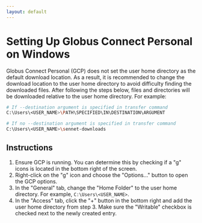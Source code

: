 ```yaml
---
layout: default
---
```

# Setting Up Globus Connect Personal on Windows

Globus Connect Personal (GCP) does not set the user home directory as the default download location. As a result, it is recommended to change the download location to the user home directory to avoid difficulty finding the downloaded files. After following the steps below, files and directories will be downloaded relative to the user home directory. For example:
```bash
# If --destination argument is specified in transfer command
C:\Users\<USER_NAME>\PATH\SPECIFIED\IN\DESTINATION\ARGUMENT

# If no --destination argument is specified in transfer command
C:\Users\<USER_NAME>\sennet-downloads
```

## Instructions
1. Ensure GCP is running. You can determine this by checking if a "g" icons is located in the bottom right of the screen.
2. Right-click on the "g" icon and choose the "Options..." button to open the GCP options.
3. In the "General" tab, change the "Home Folder" to the user home directory. For example, `C:\Users\<USER_NAME>`.
4. In the "Access" tab, click the "+" button in the bottom right and add the user home directory from step 3. Make sure the "Writable" checkbox is checked next to the newly created entry.